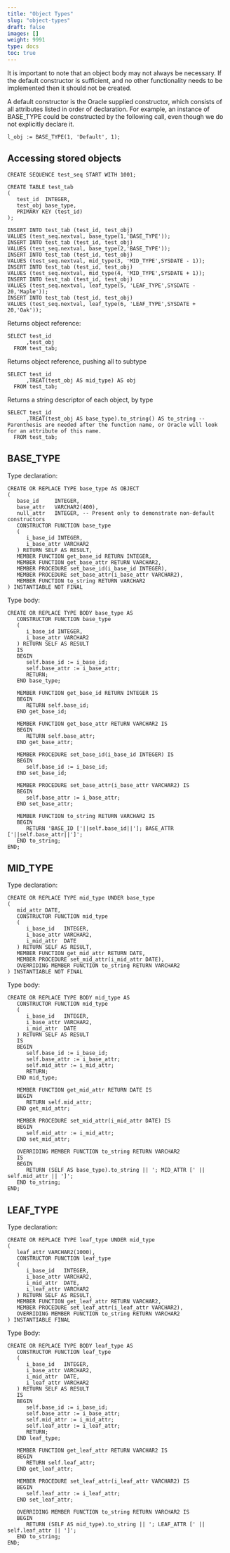 ```yaml
---
title: "Object Types"
slug: "object-types"
draft: false
images: []
weight: 9991
type: docs
toc: true
---
```


It is important to note that an object body may not always be necessary. If the default constructor is sufficient, and no other functionality needs to be implemented then it should not be created.

A default constructor is the Oracle supplied constructor, which consists of all attributes listed in order of declaration. For example, an instance of BASE_TYPE could be constructed by the following call, even though we do not explicitly declare it.

    l_obj := BASE_TYPE(1, 'Default', 1);

## Accessing stored objects
    CREATE SEQUENCE test_seq START WITH 1001;
    
    CREATE TABLE test_tab
    (
       test_id  INTEGER,
       test_obj base_type,
       PRIMARY KEY (test_id)
    );
    
    INSERT INTO test_tab (test_id, test_obj)
    VALUES (test_seq.nextval, base_type(1,'BASE_TYPE'));
    INSERT INTO test_tab (test_id, test_obj)
    VALUES (test_seq.nextval, base_type(2,'BASE_TYPE'));
    INSERT INTO test_tab (test_id, test_obj)
    VALUES (test_seq.nextval, mid_type(3, 'MID_TYPE',SYSDATE - 1));
    INSERT INTO test_tab (test_id, test_obj)
    VALUES (test_seq.nextval, mid_type(4, 'MID_TYPE',SYSDATE + 1));
    INSERT INTO test_tab (test_id, test_obj)
    VALUES (test_seq.nextval, leaf_type(5, 'LEAF_TYPE',SYSDATE - 20,'Maple'));
    INSERT INTO test_tab (test_id, test_obj)
    VALUES (test_seq.nextval, leaf_type(6, 'LEAF_TYPE',SYSDATE + 20,'Oak'));
Returns object reference:

    SELECT test_id
          ,test_obj
      FROM test_tab;
Returns object reference, pushing all to subtype

    SELECT test_id
          ,TREAT(test_obj AS mid_type) AS obj
      FROM test_tab;
Returns a string descriptor of each object, by type

    SELECT test_id
          ,TREAT(test_obj AS base_type).to_string() AS to_string -- Parenthesis are needed after the function name, or Oracle will look for an attribute of this name.
      FROM test_tab;



## BASE_TYPE
Type declaration:

    CREATE OR REPLACE TYPE base_type AS OBJECT
    (
       base_id     INTEGER,
       base_attr   VARCHAR2(400),
       null_attr   INTEGER, -- Present only to demonstrate non-default constructors
       CONSTRUCTOR FUNCTION base_type
       (
          i_base_id INTEGER,
          i_base_attr VARCHAR2
       ) RETURN SELF AS RESULT,
       MEMBER FUNCTION get_base_id RETURN INTEGER,
       MEMBER FUNCTION get_base_attr RETURN VARCHAR2,
       MEMBER PROCEDURE set_base_id(i_base_id INTEGER),
       MEMBER PROCEDURE set_base_attr(i_base_attr VARCHAR2),
       MEMBER FUNCTION to_string RETURN VARCHAR2
    ) INSTANTIABLE NOT FINAL

Type body:

    CREATE OR REPLACE TYPE BODY base_type AS
       CONSTRUCTOR FUNCTION base_type
       (
          i_base_id INTEGER,
          i_base_attr VARCHAR2
       ) RETURN SELF AS RESULT
       IS
       BEGIN
          self.base_id := i_base_id;
          self.base_attr := i_base_attr;
          RETURN;
       END base_type;
    
       MEMBER FUNCTION get_base_id RETURN INTEGER IS
       BEGIN
          RETURN self.base_id;
       END get_base_id;
    
       MEMBER FUNCTION get_base_attr RETURN VARCHAR2 IS
       BEGIN
          RETURN self.base_attr;
       END get_base_attr;
    
       MEMBER PROCEDURE set_base_id(i_base_id INTEGER) IS
       BEGIN
          self.base_id := i_base_id;
       END set_base_id;
    
       MEMBER PROCEDURE set_base_attr(i_base_attr VARCHAR2) IS
       BEGIN
          self.base_attr := i_base_attr;
       END set_base_attr;
    
       MEMBER FUNCTION to_string RETURN VARCHAR2 IS
       BEGIN
          RETURN 'BASE_ID ['||self.base_id||']; BASE_ATTR ['||self.base_attr||']';
       END to_string;
    END;

## MID_TYPE
Type declaration:

    CREATE OR REPLACE TYPE mid_type UNDER base_type
    (
       mid_attr DATE,
       CONSTRUCTOR FUNCTION mid_type
       (
          i_base_id   INTEGER,
          i_base_attr VARCHAR2,
          i_mid_attr  DATE
       ) RETURN SELF AS RESULT,
       MEMBER FUNCTION get_mid_attr RETURN DATE,
       MEMBER PROCEDURE set_mid_attr(i_mid_attr DATE),
       OVERRIDING MEMBER FUNCTION to_string RETURN VARCHAR2
    ) INSTANTIABLE NOT FINAL
Type body:

    CREATE OR REPLACE TYPE BODY mid_type AS
       CONSTRUCTOR FUNCTION mid_type
       (
          i_base_id   INTEGER,
          i_base_attr VARCHAR2,
          i_mid_attr  DATE
       ) RETURN SELF AS RESULT
       IS
       BEGIN
          self.base_id := i_base_id;
          self.base_attr := i_base_attr;
          self.mid_attr := i_mid_attr;
          RETURN;
       END mid_type;
    
       MEMBER FUNCTION get_mid_attr RETURN DATE IS
       BEGIN
          RETURN self.mid_attr;
       END get_mid_attr;
    
       MEMBER PROCEDURE set_mid_attr(i_mid_attr DATE) IS
       BEGIN
          self.mid_attr := i_mid_attr;
       END set_mid_attr;
    
       OVERRIDING MEMBER FUNCTION to_string RETURN VARCHAR2
       IS
       BEGIN
          RETURN (SELF AS base_type).to_string || '; MID_ATTR [' || self.mid_attr || ']';
       END to_string;
    END;

## LEAF_TYPE
Type declaration:

    CREATE OR REPLACE TYPE leaf_type UNDER mid_type
    (
       leaf_attr VARCHAR2(1000),
       CONSTRUCTOR FUNCTION leaf_type
       (
          i_base_id   INTEGER,
          i_base_attr VARCHAR2,
          i_mid_attr  DATE,
          i_leaf_attr VARCHAR2
       ) RETURN SELF AS RESULT,
       MEMBER FUNCTION get_leaf_attr RETURN VARCHAR2,
       MEMBER PROCEDURE set_leaf_attr(i_leaf_attr VARCHAR2),
       OVERRIDING MEMBER FUNCTION to_string RETURN VARCHAR2
    ) INSTANTIABLE FINAL
Type Body:

    CREATE OR REPLACE TYPE BODY leaf_type AS
       CONSTRUCTOR FUNCTION leaf_type
       (
          i_base_id   INTEGER,
          i_base_attr VARCHAR2,
          i_mid_attr  DATE,
          i_leaf_attr VARCHAR2
       ) RETURN SELF AS RESULT
       IS
       BEGIN
          self.base_id := i_base_id;
          self.base_attr := i_base_attr;
          self.mid_attr := i_mid_attr;
          self.leaf_attr := i_leaf_attr;
          RETURN;
       END leaf_type;
    
       MEMBER FUNCTION get_leaf_attr RETURN VARCHAR2 IS
       BEGIN
          RETURN self.leaf_attr;
       END get_leaf_attr;
    
       MEMBER PROCEDURE set_leaf_attr(i_leaf_attr VARCHAR2) IS
       BEGIN
          self.leaf_attr := i_leaf_attr;
       END set_leaf_attr;
    
       OVERRIDING MEMBER FUNCTION to_string RETURN VARCHAR2 IS
       BEGIN
          RETURN (SELF AS mid_type).to_string || '; LEAF_ATTR [' || self.leaf_attr || ']';
       END to_string;
    END;

